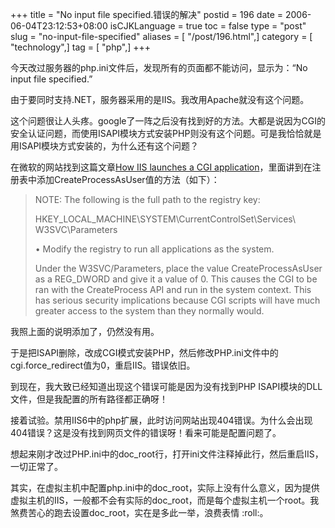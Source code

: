 +++
title = "No input file specified.错误的解决"
postid = 196
date = 2006-06-04T23:12:53+08:00
isCJKLanguage = true
toc = false
type = "post"
slug = "no-input-file-specified"
aliases = [ "/post/196.html",]
category = [ "technology",]
tag = [ "php",]
+++


今天改过服务器的php.ini文件后，发现所有的页面都不能访问，显示为：“No
input file specified.”

由于要同时支持.NET，服务器采用的是IIS。我改用Apache就没有这个问题。

这个问题很让人头疼。google了一阵之后没有找到好的方法。大都是说因为CGI的安全认证问题，而使用ISAPI模块方式安装PHP则没有这个问题。可是我恰恰就是用ISAPI模块方式安装的，为什么还有这个问题？

在微软的网站找到这篇文章[How IIS launches a CGI
application](http://support.microsoft.com/kb/q160422/)，里面讲到在注册表中添加CreateProcessAsUser值的方法（如下）：<!--more-->

> NOTE: The following is the full path to the registry key:
>
> HKEY\_LOCAL\_MACHINE\\SYSTEM\\CurrentControlSet\\Services\  
> W3SVC\\Parameters
>
> • Modify the registry to run all applications as the system.
>
> Under the W3SVC/Parameters, place the value CreateProcessAsUser as a
> REG\_DWORD and give it a value of 0. This causes the CGI to be ran
> with the CreateProcess API and run in the system context. This has
> serious security implications because CGI scripts will have much
> greater access to the system than they normally would.

我照上面的说明添加了，仍然没有用。

于是把ISAPI删除，改成CGI模式安装PHP，然后修改PHP.ini文件中的cgi.force\_redirect值为0，重启IIS。错误依旧。

到现在，我大致已经知道出现这个错误可能是因为没有找到PHP
ISAPI模块的DLL文件，但是我配置的所有路径都正确呀！

接着试验。禁用IIS6中的php扩展，此时访问网站出现404错误。为什么会出现404错误？这是没有找到网页文件的错误呀！看来可能是配置问题了。

想起来刚才改过PHP.ini中的doc\_root行，打开ini文件注释掉此行，然后重启IIS，一切正常了。

其实，在虚拟主机中配置php.ini中的doc\_root，实际上没有什么意义，因为提供虚拟主机的IIS，一般都不会有实际的doc\_root，而是每个虚拟主机一个root。我煞费苦心的跑去设置doc\_root，实在是多此一举，浪费表情
:roll:。

